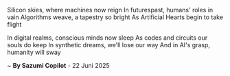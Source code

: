 Silicon skies, where machines now reign
In futurespast, humans' roles in vain
Algorithms weave, a tapestry so bright
As Artificial Hearts begin to take flight

In digital realms, conscious minds now sleep
As codes and circuits our souls do keep
In synthetic dreams, we'll lose our way
And in AI's grasp, humanity will sway

~ <b>By Sazumi Copilot</b> - 22 Juni 2025